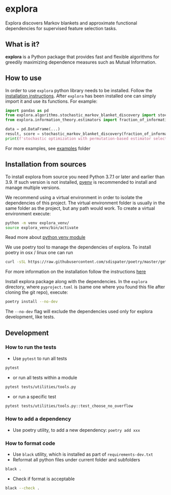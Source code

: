 # explora
Explora discovers Markov blankets and approximate functional dependencies for supervised feature selection tasks.

## What is it?
**explora** is a Python package that provides fast and flexible algorithms for 
greedily maximizing dependence measures such as Mutual Information.

[comment]: <> (#TODO add theory background information)


## How to use
In order to use `explora` python library needs to be installed. Follow the [installation
instructions](#installation-from-sources). After `explora` has been installed
one can simply import it and use its functions. For example:
```python
import pandas as pd
from explora.algorithms.stochastic_markov_blanket_discovery import stochastic_markov_blanket_discovery
from explora.information_theory.estimators import fraction_of_information_permutation

data = pd.DataFrame(...)
result, score = stochastic_markov_blanket_discovery(fraction_of_information_permutation, data)
print(f'stochastic optimization with permutation-based estimator selected attributes {result} with score {score}')
```

For more examples, see [examples](examples) folder


## Installation from sources
To install explora from source you need Python 3.7.1 or later and earlier than 3.9.
If such version is not installed, [pyenv](https://github.com/pyenv/pyenv) is recommended to install and manage multiple versions.

We recommend using a virtual environment in order to isolate the dependencies of this project.
The virtual environment folder is usually in the same folder as the project, but any path would work.
To create a virtual environment execute: 
```bash
python -m venv explora_venv/
source explora_venv/bin/activate
```
Read more about [python venv module](https://docs.python.org/3/library/venv.html)

We use poetry tool to manage the dependencies of explora.
To install poetry in osx / linux one can run
```bash
curl -sSL https://raw.githubusercontent.com/sdispater/poetry/master/get-poetry.py | python
```
For more information on the installation follow the instructions [here](https://python-poetry.org/docs/#installation)


Install explora package along with the dependencies. 
In the `explora` directory, where `pyproject.toml` is (same one where you found this file after cloning the git repo), 
execute:
```bash
poetry install --no-dev
```
The `--no-dev` flag will exclude the dependencies used only for explora development, like tests.


## Development
[comment]: <> (#TODO add more details and verify examples)
### How to run the tests
* Use `pytest` to run all tests
```bash
pytest
```
* or run all tests within a module
```bash
pytest tests/utilities/tools.py
```
* or run a specific test
```bash
pytest tests/utilities/tools.py::test_choose_no_overflow
```

### How to add a dependency
* Use poetry utility, to add a new dependency: `poetry add xxx`

### How to format code
* Use `black` utility, which is installed as part of `requirements-dev.txt`
* Reformat all python files under current folder and subfolders 
```bash
black .
```
* Check if format is acceptable 
```bash
black --check .
```
